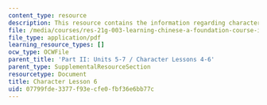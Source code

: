 ```yaml
---
content_type: resource
description: This resource contains the information regarding character lesson 6.
file: /media/courses/res-21g-003-learning-chinese-a-foundation-course-in-mandarin-spring-2011/07799fde3377f93ecfe0fbf36e6bb77c_MITRES_21G_003S11_char06.pdf
file_type: application/pdf
learning_resource_types: []
ocw_type: OCWFile
parent_title: 'Part II: Units 5-7 / Character Lessons 4-6'
parent_type: SupplementalResourceSection
resourcetype: Document
title: Character Lesson 6
uid: 07799fde-3377-f93e-cfe0-fbf36e6bb77c
---
```


